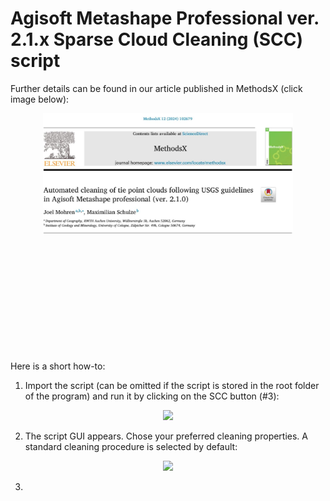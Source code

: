 # Agisoft Metashape Professional ver. 2.1.x Sparse Cloud Cleaning (SCC) script


Further details can be found in our article published in MethodsX (click image below):

<div align="center" style="margin-bottom: 200px">

<a href="https://methods-x.com/article/S2215-0161(24)00133-X/fulltext">
       <img src="/images/Title.JPG" width="400px"</img> 
</a>

</div>


Here is a short how-to:
1. Import the script (can be omitted if the script is stored in the root folder of the program) and run it by clicking on the SCC button (#3):


<div align="center">
    <img src="/images/Upload_ScriptAI-01.jpg" width="400px"</img> 
</div>



2. The script GUI appears. Chose your preferred cleaning properties. A standard cleaning procedure is selected by default:

<div align="center">
    <img src="/images/Main_GUIAI-01.jpg" width="400px"</img> 
</div>


3. 
